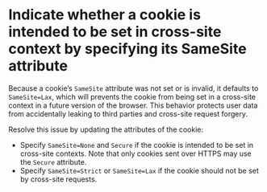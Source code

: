 # Indicate whether a cookie is intended to be set in cross-site context by specifying its SameSite attribute

Because a cookie’s `SameSite` attribute was not set or is invalid, it defaults to `SameSite=Lax`,
which will prevents the cookie from being set in a cross-site context in a future version of the browser.
This behavior protects user data from accidentally leaking to third parties and cross-site request forgery.

Resolve this issue by updating the attributes of the cookie:

- Specify `SameSite=None` and `Secure` if the cookie is intended to be set in cross-site contexts. Note that only cookies sent over HTTPS may use the `Secure` attribute.
- Specify `SameSite=Strict` or `SameSite=Lax` if the cookie should not be set by cross-site requests.
